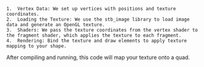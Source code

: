 	1.	Vertex Data: We set up vertices with positions and texture coordinates.
	2.	Loading the Texture: We use the stb_image library to load image data and generate an OpenGL texture.
	3.	Shaders: We pass the texture coordinates from the vertex shader to the fragment shader, which applies the texture to each fragment.
	4.	Rendering: Bind the texture and draw elements to apply texture mapping to your shape.

After compiling and running, this code will map your texture onto a quad.
